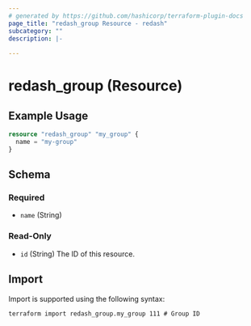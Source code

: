 ```yaml
---
# generated by https://github.com/hashicorp/terraform-plugin-docs
page_title: "redash_group Resource - redash"
subcategory: ""
description: |-
  
---
```


# redash_group (Resource)



## Example Usage

```terraform
resource "redash_group" "my_group" {
  name = "my-group"
}
```

<!-- schema generated by tfplugindocs -->
## Schema

### Required

- `name` (String)

### Read-Only

- `id` (String) The ID of this resource.

## Import

Import is supported using the following syntax:

```shell
terraform import redash_group.my_group 111 # Group ID
```
